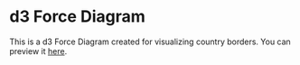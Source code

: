 # d3 Force Diagram

This is a d3 Force Diagram created for visualizing country borders.  You can preview it [here](https://alexanderellis.github.io/d3-force/).